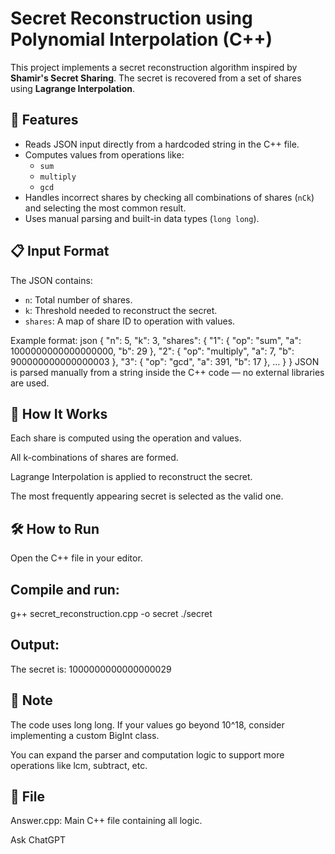 # Secret Reconstruction using Polynomial Interpolation (C++)

This project implements a secret reconstruction algorithm inspired by **Shamir's Secret Sharing**. The secret is recovered from a set of shares using **Lagrange Interpolation**.

## 🔧 Features

- Reads JSON input directly from a hardcoded string in the C++ file.
- Computes values from operations like:
  - `sum`
  - `multiply`
  - `gcd`
- Handles incorrect shares by checking all combinations of shares (`nCk`) and selecting the most common result.
- Uses manual parsing and built-in data types (`long long`).

## 📋 Input Format

The JSON contains:
- `n`: Total number of shares.
- `k`: Threshold needed to reconstruct the secret.
- `shares`: A map of share ID to operation with values.

Example format:
json
{
  "n": 5,
  "k": 3,
  "shares": {
    "1": { "op": "sum", "a": 1000000000000000000, "b": 29 },
    "2": { "op": "multiply", "a": 7, "b": 900000000000000003 },
    "3": { "op": "gcd", "a": 391, "b": 17 },
    ...
  }
}
JSON is parsed manually from a string inside the C++ code — no external libraries are used.
## 🚀 How It Works
Each share is computed using the operation and values.

All k-combinations of shares are formed.

Lagrange Interpolation is applied to reconstruct the secret.

The most frequently appearing secret is selected as the valid one.

## 🛠 How to Run
Open the C++ file in your editor.

## Compile and run:

g++ secret_reconstruction.cpp -o secret
./secret

## Output:
The secret is: 1000000000000000029
## 📌 Note
The code uses long long. If your values go beyond 10^18, consider implementing a custom BigInt class.

You can expand the parser and computation logic to support more operations like lcm, subtract, etc.

## 📁 File
Answer.cpp: Main C++ file containing all logic.









Ask ChatGPT

